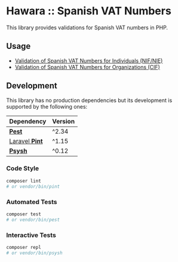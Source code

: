 # Hawara :: Spanish VAT Numbers

This library provides validations for Spanish VAT numbers in PHP.

## Usage

- [Validation of Spanish VAT Numbers for Individuals (NIF/NIE)](docs/nif-nie.md)
- [Validation of Spanish VAT Numbers for Organizations (CIF)](docs/cif.md)

## Development

This library has no production dependencies but its development is supported by the following ones:

| Dependency | Version |
| --- | --- |
| [**Pest**](https://pestphp.com) | ^2.34 |
| [Laravel **Pint**](https://laravel.com/docs/11.x/pint) | ^1.15 |
| [**Psysh**](https://psysh.org) | ^0.12 |

### Code Style

```bash
composer lint
# or vendor/bin/pint
```

### Automated Tests

```bash
composer test
# or vendor/bin/pest
```

### Interactive Tests

```bash
composer repl
# or vendor/bin/psysh
```

